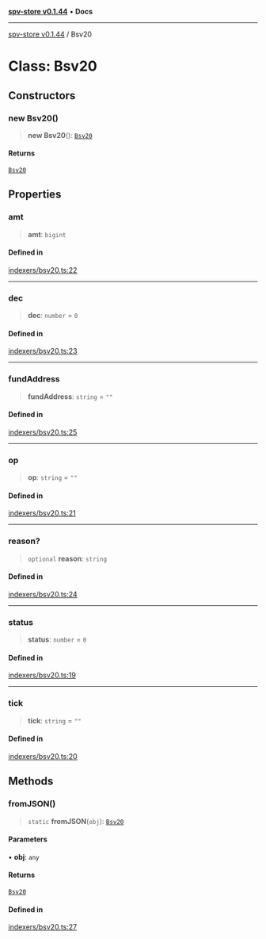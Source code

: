 [**spv-store v0.1.44**](../README.md) • **Docs**

***

[spv-store v0.1.44](../globals.md) / Bsv20

# Class: Bsv20

## Constructors

### new Bsv20()

> **new Bsv20**(): [`Bsv20`](Bsv20.md)

#### Returns

[`Bsv20`](Bsv20.md)

## Properties

### amt

> **amt**: `bigint`

#### Defined in

[indexers/bsv20.ts:22](https://github.com/bitcoin-sv/spv-store/blob/e3a78734f6050d5b58a2dfc50b2ef9975d4564de/src/indexers/bsv20.ts#L22)

***

### dec

> **dec**: `number` = `0`

#### Defined in

[indexers/bsv20.ts:23](https://github.com/bitcoin-sv/spv-store/blob/e3a78734f6050d5b58a2dfc50b2ef9975d4564de/src/indexers/bsv20.ts#L23)

***

### fundAddress

> **fundAddress**: `string` = `""`

#### Defined in

[indexers/bsv20.ts:25](https://github.com/bitcoin-sv/spv-store/blob/e3a78734f6050d5b58a2dfc50b2ef9975d4564de/src/indexers/bsv20.ts#L25)

***

### op

> **op**: `string` = `""`

#### Defined in

[indexers/bsv20.ts:21](https://github.com/bitcoin-sv/spv-store/blob/e3a78734f6050d5b58a2dfc50b2ef9975d4564de/src/indexers/bsv20.ts#L21)

***

### reason?

> `optional` **reason**: `string`

#### Defined in

[indexers/bsv20.ts:24](https://github.com/bitcoin-sv/spv-store/blob/e3a78734f6050d5b58a2dfc50b2ef9975d4564de/src/indexers/bsv20.ts#L24)

***

### status

> **status**: `number` = `0`

#### Defined in

[indexers/bsv20.ts:19](https://github.com/bitcoin-sv/spv-store/blob/e3a78734f6050d5b58a2dfc50b2ef9975d4564de/src/indexers/bsv20.ts#L19)

***

### tick

> **tick**: `string` = `""`

#### Defined in

[indexers/bsv20.ts:20](https://github.com/bitcoin-sv/spv-store/blob/e3a78734f6050d5b58a2dfc50b2ef9975d4564de/src/indexers/bsv20.ts#L20)

## Methods

### fromJSON()

> `static` **fromJSON**(`obj`): [`Bsv20`](Bsv20.md)

#### Parameters

• **obj**: `any`

#### Returns

[`Bsv20`](Bsv20.md)

#### Defined in

[indexers/bsv20.ts:27](https://github.com/bitcoin-sv/spv-store/blob/e3a78734f6050d5b58a2dfc50b2ef9975d4564de/src/indexers/bsv20.ts#L27)
